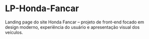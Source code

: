 # LP-Honda-Fancar
Landing page do site Honda Fancar – projeto de front-end focado em design moderno, experiência do usuário e apresentação visual dos veículos.
